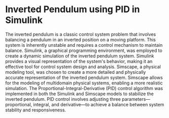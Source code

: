 # Inverted Pendulum using PID in Simulink

The inverted pendulum is a classic control system problem that involves balancing a pendulum in an inverted position on a moving platform. This system is inherently unstable and requires a control mechanism to maintain balance.
Simulink, a graphical programming environment, was employed to create a dynamic simulation of the inverted pendulum system. Simulink provides a visual representation of the system's behavior, making it an effective tool for control system design and analysis.
Simscape, a physical modeling tool, was chosen to create a more detailed and physically accurate representation of the inverted pendulum system. Simscape allows for the modeling of multidomain physical systems, enabling a more realistic simulation.
The Proportional-Integral-Derivative (PID) control algorithm was implemented in both the Simulink and Simscape models to stabilize the inverted pendulum. PID control involves adjusting three parameters—proportional, integral, and derivative—to achieve a balance between system stability and responsiveness.

